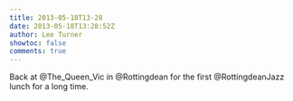 ```yaml
---
title: 2013-05-18T13-28
date: 2013-05-18T13:28:52Z
author: Lee Turner
showtoc: false
comments: true
---
```


Back at @The_Queen_Vic in @Rottingdean for the first @RottingdeanJazz lunch for a long time.

